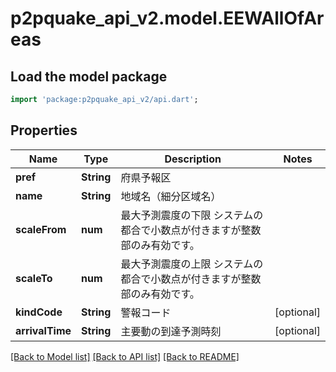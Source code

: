 # p2pquake_api_v2.model.EEWAllOfAreas

## Load the model package
```dart
import 'package:p2pquake_api_v2/api.dart';
```

## Properties
Name | Type | Description | Notes
------------ | ------------- | ------------- | -------------
**pref** | **String** | 府県予報区 | 
**name** | **String** | 地域名（細分区域名） | 
**scaleFrom** | **num** | 最大予測震度の下限   システムの都合で小数点が付きますが整数部のみ有効です。  | 
**scaleTo** | **num** | 最大予測震度の上限   システムの都合で小数点が付きますが整数部のみ有効です。  | 
**kindCode** | **String** | 警報コード | [optional] 
**arrivalTime** | **String** | 主要動の到達予測時刻 | [optional] 

[[Back to Model list]](../README.md#documentation-for-models) [[Back to API list]](../README.md#documentation-for-api-endpoints) [[Back to README]](../README.md)


